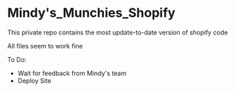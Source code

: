 # Mindy's_Munchies_Shopify

This private repo contains the most update-to-date version of shopify code 

All files seem to work fine

To Do: 
  - Wait for feedback from Mindy's team
  - Deploy Site 
  
  
